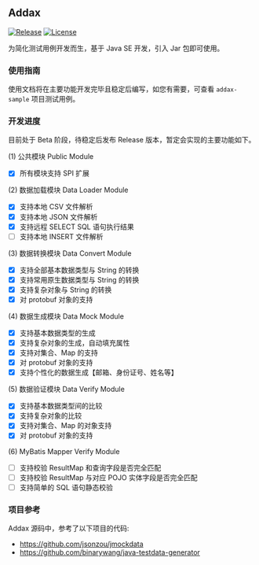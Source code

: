 ## Addax

[![Release](https://img.shields.io/github/v/release/jitwxs/addax.svg)](https://github.com/jitwxs/addax/releases)
[![License](https://img.shields.io/badge/License-Apache%202.0-blue.svg)](https://opensource.org/licenses/Apache-2.0)

为简化测试用例开发而生，基于 Java SE 开发，引入 Jar 包即可使用。

### 使用指南

使用文档将在主要功能开发完毕且稳定后编写，如您有需要，可查看 `addax-sample` 项目测试用例。

### 开发进度

目前处于 Beta 阶段，待稳定后发布 Release 版本，暂定会实现的主要功能如下。

(1) 公共模块 Public Module

- [x] 所有模块支持 SPI 扩展

(2) 数据加载模块 Data Loader Module 

- [x] 支持本地 CSV 文件解析
- [x] 支持本地 JSON 文件解析
- [x] 支持远程 SELECT SQL 语句执行结果
- [ ] 支持本地 INSERT 文件解析
  
(3) 数据转换模块 Data Convert Module

- [x] 支持全部基本数据类型与 String 的转换
- [x] 支持常用原生数据类型与 String 的转换
- [x] 支持复杂对象与 String 的转换
- [x] 对 protobuf 对象的支持

(4) 数据生成模块 Data Mock Module

- [x] 支持基本数据类型的生成
- [x] 支持复杂对象的生成，自动填充属性
- [x] 支持对集合、Map 的支持
- [x] 对 protobuf 对象的支持
- [x] 支持个性化的数据生成【邮箱、身份证号、姓名等】

(5) 数据验证模块 Data Verify Module

- [x] 支持基本数据类型间的比较
- [x] 支持复杂对象的比较
- [x] 支持对集合、Map 的对象支持
- [x] 对 protobuf 对象的支持

(6) MyBatis Mapper Verify Module

- [ ] 支持校验 ResultMap 和查询字段是否完全匹配
- [ ] 支持校验 ResultMap 与对应 POJO 实体字段是否完全匹配
- [ ] 支持简单的 SQL 语句静态校验

### 项目参考

Addax 源码中，参考了以下项目的代码:

- https://github.com/jsonzou/jmockdata
- https://github.com/binarywang/java-testdata-generator
